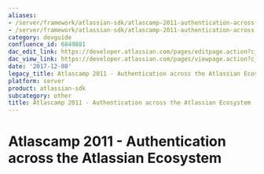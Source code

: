 ```yaml
---
aliases:
- /server/framework/atlassian-sdk/atlascamp-2011-authentication-across-the-atlassian-ecosystem-6849881.html
- /server/framework/atlassian-sdk/atlascamp-2011-authentication-across-the-atlassian-ecosystem-6849881.md
category: devguide
confluence_id: 6849881
dac_edit_link: https://developer.atlassian.com/pages/editpage.action?cjm=wozere&pageId=6849881
dac_view_link: https://developer.atlassian.com/pages/viewpage.action?cjm=wozere&pageId=6849881
date: '2017-12-08'
legacy_title: Atlascamp 2011 - Authentication across the Atlassian Ecosystem
platform: server
product: atlassian-sdk
subcategory: other
title: Atlascamp 2011 - Authentication across the Atlassian Ecosystem
---
```

# Atlascamp 2011 - Authentication across the Atlassian Ecosystem


















































































